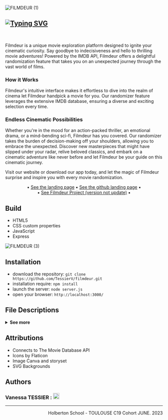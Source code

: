 ![FILMDEUR (1)](https://github.com/TessierV/Filmdeur/assets/113889290/4a9b3405-29e5-4334-a8ee-5f10720a6f6f)

<h2><a href="https://filmdeur-landingpage.netlify.app/"><img src="https://readme-typing-svg.demolab.com?font=Fira+Code&weight=700&size=38&pause=1000&color=f64790&center=true&vCenter=true&width=735&height=45&lines=FILMDEUR+-+Your+Movie+Randomizer" alt="Typing SVG" /></a></h2><br>

Filmdeur is a unique movie exploration platform designed to ignite your cinematic curiosity. Say goodbye to indecisiveness and hello to thrilling movie adventures! Powered by the IMDB API, Filmdeur offers a delightful randomization feature that takes you on an unexpected journey through the vast world of films.

### How it Works
Filmdeur's intuitive interface makes it effortless to dive into the realm of cinema let Filmdeur handpick a movie for you. Our randomizer feature leverages the extensive IMDB database, ensuring a diverse and exciting selection every time.

### Endless Cinematic Possibilities
Whether you're in the mood for an action-packed thriller, an emotional drama, or a mind-bending sci-fi, Filmdeur has you covered. Our randomizer takes the burden of decision-making off your shoulders, allowing you to embrace the unexpected. Discover new masterpieces that might have slipped under your radar, relive beloved classics, and embark on a cinematic adventure like never before and let Filmdeur be your guide on this cinematic journey.

Visit our website or download our app today, and let the magic of Filmdeur surprise and inspire you with every movie randomization.

<p align="center">
 ▪️ <a href="https://filmdeur-landingpage.netlify.app/">See the landing page</a>  
 ▪️ <a href="https://github.com/TessierV/filmdeur_landing_page">See the github landing page</a> ▪️<br>  
 ▪️ <a href="https://filmdertest.netlify.app/">See Filmdeur Project (version not update)</a> ▪️  
</p>

## Build
* HTML5   
* CSS custom properties  
* JavaScript
* Express

![FILMDEUR (3)](https://github.com/TessierV/Filmdeur/assets/113889290/aac8c69d-95a3-444b-ac7d-47a7c3691ac3)

## Installation
* download the repository: `git clone https://github.com/TessierV/filmdeur.git`  
* installation require: `npm install`  
* launch the server: `node server.js`  
* open your browser: `http://localhost:3000/`   

## File Descriptions

<details>
    <summary>
        <b>See more</b>
    </summary>
 ▪ script.js: Contains all the website script from JS<br>     
 ▪ style.css : Contains all the CSS  <br>     
 ▪ index.html : Contains all the html from the landing page  <br>     
 ▪ img/ : Directory contains all the picture require<br>     
</details>

## Attributions
* Connects to The Movie Database API  
* Icons by Flaticon  
* Image Canva and storyset  
* SVG Backgrounds  

## Authors
<h3>Vanessa TESSIER :
    <a href="https://www.linkedin.com/in/vanessa-tessier-601794252/">
        <img alt="Anurag Hazra | CodeSandbox" height="20px" src="https://img.shields.io/badge/TessierVanessa-4A6552?style=for-the-badge&logo=linkedin&color=f64790&logoColor=white"/>
    </a>
    </h3>
<hr>
<p align="right">Holberton School - TOULOUSE C19 Cohort JUNE. 2023
</p>





